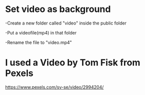 # Set video as background

-Create a new folder called "video" inside the public folder

-Put a videofile(mp4) in that folder

-Rename the file to "video.mp4"

# I used a Video by Tom Fisk from Pexels

https://www.pexels.com/sv-se/video/2994204/
